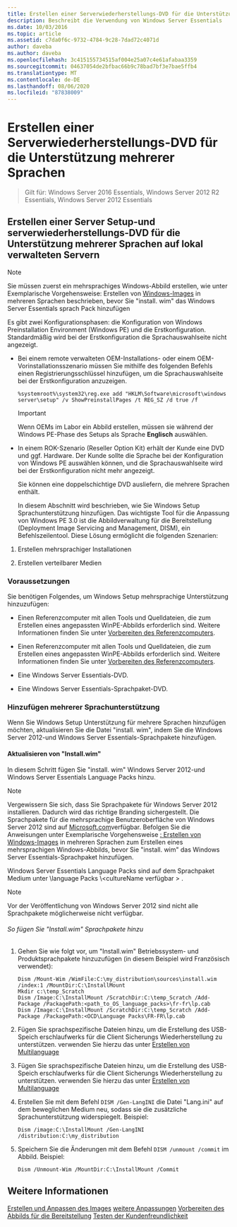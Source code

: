```yaml
---
title: Erstellen einer Serverwiederherstellungs-DVD für die Unterstützung mehrerer Sprachen
description: Beschreibt die Verwendung von Windows Server Essentials
ms.date: 10/03/2016
ms.topic: article
ms.assetid: c7da0f6c-9732-4784-9c28-7dad72c4071d
author: daveba
ms.author: daveba
ms.openlocfilehash: 3c415155734515af004e25a07c4e61afabaa3359
ms.sourcegitcommit: 04637054de2bfbac66b9c78bad7bf3e7bae5ffb4
ms.translationtype: MT
ms.contentlocale: de-DE
ms.lasthandoff: 08/06/2020
ms.locfileid: "87838009"
---
```

# <a name="create-a-server-recovery-dvd-for-multi-language-support"></a>Erstellen einer Serverwiederherstellungs-DVD für die Unterstützung mehrerer Sprachen

>Gilt für: Windows Server 2016 Essentials, Windows Server 2012 R2 Essentials, Windows Server 2012 Essentials

##  <a name="create-a-server-setup-and-server-recovery-dvd-for-multiple-language-support-on-locally-administered-servers"></a><a name="BKMK_MLHeadedRecovery"></a>Erstellen einer Server Setup-und serverwiederherstellungs-DVD für die Unterstützung mehrerer Sprachen auf lokal verwalteten Servern

> [!NOTE]
>  Sie müssen zuerst ein mehrsprachiges Windows-Abbild erstellen, wie unter Exemplarische Vorgehensweise: Erstellen von [Windows-Images](/previous-versions/windows/it-pro/windows-8.1-and-8/jj126995(v=win.10)) in mehreren Sprachen beschrieben, bevor Sie "install. wim" das Windows Server Essentials sprach Pack hinzufügen

 Es gibt zwei Konfigurationsphasen: die Konfiguration von Windows Preinstallation Environment (Windows PE) und die Erstkonfiguration. Standardmäßig wird bei der Erstkonfiguration die Sprachauswahlseite nicht angezeigt.

- Bei einem remote verwalteten OEM-Installations- oder einem OEM-Vorinstallationsszenario müssen Sie mithilfe des folgenden Befehls einen Registrierungsschlüssel hinzufügen, um die Sprachauswahlseite bei der Erstkonfiguration anzuzeigen.

  ```
  %systemroot%\system32\reg.exe add "HKLM\Software\microsoft\windows server\setup" /v ShowPreinstallPages /t REG_SZ /d true /f
  ```

  > [!IMPORTANT]
  >  Wenn OEMs im Labor ein Abbild erstellen, müssen sie während der Windows PE-Phase des Setups als Sprache **Englisch** auswählen.

- In einem ROK-Szenario (Reseller Option Kit) erhält der Kunde eine DVD und ggf. Hardware. Der Kunde sollte die Sprache bei der Konfiguration von Windows PE auswählen können, und die Sprachauswahlseite wird bei der Erstkonfiguration nicht mehr angezeigt.

  Sie können eine doppelschichtige DVD ausliefern, die mehrere Sprachen enthält.

  In diesem Abschnitt wird beschrieben, wie Sie Windows Setup Sprachunterstützung hinzufügen. Das wichtigste Tool für die Anpassung von Windows PE 3.0 ist die Abbildverwaltung für die Bereitstellung (Deployment Image Servicing and Management, DISM), ein Befehlszeilentool. Diese Lösung ermöglicht die folgenden Szenarien:

1.  Erstellen mehrsprachiger Installationen

2.  Erstellen verteilbarer Medien

### <a name="prerequisites"></a>Voraussetzungen
 Sie benötigen Folgendes, um Windows Setup mehrsprachige Unterstützung hinzuzufügen:


-   Einen Referenzcomputer mit allen Tools und Quelldateien, die zum Erstellen eines angepassten WinPE-Abbilds erforderlich sind. Weitere Informationen finden Sie unter [Vorbereiten des Referenzcomputers](Prepare-the-Technician-Computer.md).

-   Einen Referenzcomputer mit allen Tools und Quelldateien, die zum Erstellen eines angepassten WinPE-Abbilds erforderlich sind. Weitere Informationen finden Sie unter [Vorbereiten des Referenzcomputers](../install/Prepare-the-Technician-Computer.md).


-   Eine Windows Server Essentials-DVD.

-   Eine Windows Server Essentials-Sprachpaket-DVD.

###  <a name="adding-multiple-language-support"></a><a name="BKMK_Steps"></a>Hinzufügen mehrerer Sprachunterstützung
 Wenn Sie Windows Setup Unterstützung für mehrere Sprachen hinzufügen möchten, aktualisieren Sie die Datei "install. wim", indem Sie die Windows Server 2012-und Windows Server Essentials-Sprachpakete hinzufügen.

#### <a name="update-installwim"></a>Aktualisieren von "Install.wim"
 In diesem Schritt fügen Sie "install. wim" Windows Server 2012-und Windows Server Essentials Language Packs hinzu.

> [!NOTE]
>  Vergewissern Sie sich, dass Sie Sprachpakete für Windows Server 2012 installieren. Dadurch wird das richtige Branding sichergestellt. Die Sprachpakete für die mehrsprachige Benutzeroberfläche von Windows Server 2012 sind auf [Microsoft.com](https://www.microsoft.com/OEM/en/installation/downloads/Pages/technical-downloads.aspx)verfügbar. Befolgen Sie die Anweisungen unter Exemplarische Vorgehensweise [: Erstellen von Windows-Images](/previous-versions/windows/it-pro/windows-8.1-and-8/jj126995(v=win.10)) in mehreren Sprachen zum Erstellen eines mehrsprachigen Windows-Abbilds, bevor Sie "install. wim" das Windows Server Essentials-Sprachpaket hinzufügen.
>
>  Windows Server Essentials Language Packs sind auf dem Sprachpaket Medium unter \language Packs \\<cultureName verfügbar \> .

> [!NOTE]
>  Vor der Veröffentlichung von Windows Server 2012 sind nicht alle Sprachpakete möglicherweise nicht verfügbar.

###### <a name="to-add-language-packs-to-installwim"></a>So fügen Sie "Install.wim" Sprachpakete hinzu

1.  Gehen Sie wie folgt vor, um "Install.wim" Betriebssystem- und Produktsprachpakete hinzuzufügen (in diesem Beispiel wird Französisch verwendet):

    ```
    Dism /Mount-Wim /WimFile:C:\my_distribution\sources\install.wim /index:1 /MountDir:C:\InstallMount
    Mkdir c:\temp_Scratch
    Dism /Image:C:\InstallMount /ScratchDir:C:\temp_Scratch /Add-Package /PackagePath:<path_to_OS_language_packs>\fr-fr\lp.cab
    Dism /Image:C:\InstallMount /ScratchDir:C:\temp_Scratch /Add-Package /PackagePath:<OCD\Language Packs\FR-FR\lp.cab

    ```


2.  Fügen Sie sprachspezifische Dateien hinzu, um die Erstellung des USB-Speich erschlaufwerks für die Client Sicherungs Wiederherstellung zu unterstützen. verwenden Sie hierzu das unter [Erstellen von Multilanguage](Build-Multi-Language-Client-Restore-Media.md)

2.  Fügen Sie sprachspezifische Dateien hinzu, um die Erstellung des USB-Speich erschlaufwerks für die Client Sicherungs Wiederherstellung zu unterstützen. verwenden Sie hierzu das unter [Erstellen von Multilanguage](../install/Build-Multi-Language-Client-Restore-Media.md)


3.  Erstellen Sie mit dem Befehl `DISM /Gen-LangINI` die Datei "Lang.ini" auf dem beweglichen Medium neu, sodass sie die zusätzliche Sprachunterstützung widerspiegelt. Beispiel:

    ```
    Dism /image:C:\InstallMount /Gen-LangINI /distribution:C:\my_distribution

    ```

4.  Speichern Sie die Änderungen mit dem Befehl `DISM /unmount /commit` im Abbild. Beispiel:

    ```
    Dism /Unmount-Wim /MountDir:C:\InstallMount /Commit
    ```

## <a name="see-also"></a>Weitere Informationen

 [Erstellen und Anpassen des Images](Creating-and-Customizing-the-Image.md) [weitere Anpassungen](Additional-Customizations.md) [Vorbereiten des Abbilds für die Bereitstellung](Preparing-the-Image-for-Deployment.md) [Testen der Kundenfreundlichkeit](Testing-the-Customer-Experience.md)
